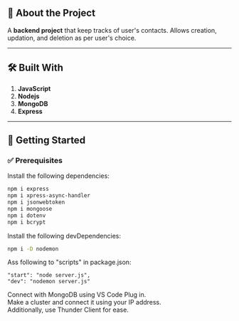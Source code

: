 ## 📘 About the Project

A **backend project** that keep tracks of user's contacts. Allows creation, updation, and deletion as per user's choice.<br>

---

## 🛠️ Built With

1. **JavaScript**
2. **Nodejs**  
3. **MongoDB**
4. **Express**

---

## 🚀 Getting Started

### ✅ Prerequisites

Install the following dependencies:

```bash
npm i express
npm i xpress-async-handler
npm i jsonwebtoken
npm i mongoose
npm i dotenv
npm i bcrypt
```

Install the following devDependencies:

```bash
npm i -D nodemon
```

Ass following to "scripts" in package.json:
```
"start": "node server.js",
"dev": "nodemon server.js"
```

Connect with MongoDB using VS Code Plug in.<br>
Make a cluster and connect it using your IP address.<br>
Additionally, use Thunder Client for ease.
